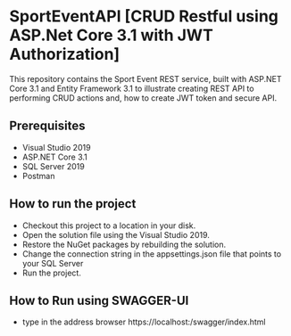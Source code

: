 # SportEventAPI [CRUD Restful using ASP.Net Core 3.1 with JWT Authorization]
This repository contains the Sport Event REST service, built with ASP.NET Core 3.1 and Entity Framework 3.1 to illustrate creating REST API to performing CRUD actions and, how to create JWT token and secure API.

## Prerequisites

* Visual Studio 2019
* ASP.NET Core 3.1
* SQL Server 2019
* Postman

## How to run the project

* Checkout this project to a location in your disk.
* Open the solution file using the Visual Studio 2019.
* Restore the NuGet packages by rebuilding the solution.
* Change the connection string in the appsettings.json file that points to your SQL Server
* Run the project.

## How to Run using SWAGGER-UI

* type in the address browser https://localhost:<port>/swagger/index.html
 
